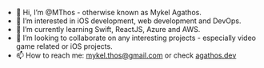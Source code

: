 - 👋 Hi, I’m @MThos - otherwise known as Mykel Agathos.
- 👀 I’m interested in iOS development, web development and DevOps.
- 🌱 I’m currently learning Swift, ReactJS, Azure and AWS.
- 💞️ I’m looking to collaborate on any interesting projects - especially video game related or iOS projects.
- 📫 How to reach me: mykel.thos@gmail.com or check <a href="https://agathos.dev">agathos.dev</a>
